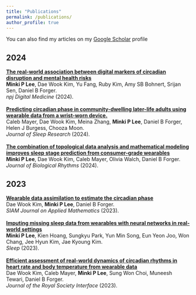 ```yaml
---
title: "Publications"
permalink: /publications/
author_profile: true
---
```

You can also find my articles on my [Google Scholar](https://scholar.google.com/citations?user=cMwhtDwAAAAJ&hl=en) profile <br>

2024
------
<b>[The real-world association between digital markers of circadian disruption and mental health risks](https://www.nature.com/articles/s41746-024-01348-6)</b> <br>
<b>Minki P Lee</b>, Dae Wook Kim, Yu Fang, Ruby Kim, Amy SB Bohnert, Srijan Sen, Daniel B Forger.<br>
<i>npj Digital Medicine</i> (2024).
<br>
<br>
<b>[Predicting circadian phase in community-dwelling later-life adults using wearable data from a wrist-worn device.](https://onlinelibrary.wiley.com/doi/10.1111/jsr.14425)</b> <br>
Caleb Mayer, Dae Wook Kim, Meina Zhang, <b>Minki P Lee</b>, Daniel B Forger, Helen J Burgess, Chooza Moon.<br>
<i>Journal of Sleep Research</i> (2024).
<br>
<br>
<b>[The combination of topological data analysis and mathematical modeling improves sleep stage prediction from consumer-grade wearables](https://journals.sagepub.com/doi/abs/10.1177/07487304241288607)</b> <br>
<b>Minki P Lee</b>, Dae Wook Kim, Caleb Mayer, Olivia Walch, Daniel B Forger.<br>
<i>Journal of Biological Rhythms</i> (2024).
<br>

2023
------
<b>[Wearable data assimilation to estimate the circadian phase](https://epubs.siam.org/eprint/VDW7CYGCD6AEYKMCD7EP/full)</b> <br>
Dae Wook Kim, <b>Minki P Lee</b>, Daniel B Forger.<br>
<i>SIAM Journal on Applied Mathematics</i> (2023).
<br>
<br>
<b>[Imputing missing sleep data from wearables with neural networks in real-world settings](https://academic.oup.com/sleep/article/47/1/zsad266/7306801?guestAccessKey=f6f99397-0704-4d2d-8705-42bbd21c546a&login=false&utm_source=authortollfreelink&utm_campaign=sleep&utm_medium=email)</b> <br>
<b>Minki P Lee</b>, Kien Hoang, Sungkyu Park, Yun Min Song, Eun Yeon Joo, Won Chang, Jee Hyun Kim, Jae Kyoung Kim.<br>
<i>Sleep</i> (2023).
<br>
<br>
<b>[Efficient assessment of real-world dynamics of circadian rhythms in heart rate and body temperature from wearable data](https://royalsocietypublishing.org/doi/full/10.1098/rsif.2023.0030)</b> <br>
Dae Wook Kim, Caleb Mayer, <b>Minki P Lee</b>, Sung Won Choi, Muneesh Tewari, Daniel B Forger.<br>
<i>Journal of the Royal Society Interface</i> (2023).
